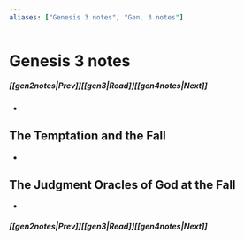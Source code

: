 ```yaml
---
aliases: ["Genesis 3 notes", "Gen. 3 notes"]
---
```

# Genesis 3 notes
##### <span class=arrow-left></span>[[gen2notes|Prev]]<span class=navigation-separator></span>[[gen3|Read]]<span class=navigation-separator></span>[[gen4notes|Next]]<span class=arrow-right></span>
- 
## The Temptation and the Fall
- 
## The Judgment Oracles of God at the Fall
- 
##### <span class=arrow-left></span>[[gen2notes|Prev]]<span class=navigation-separator></span>[[gen3|Read]]<span class=navigation-separator></span>[[gen4notes|Next]]<span class=arrow-right></span>